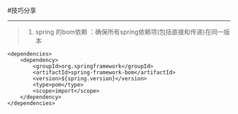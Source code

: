 #技巧分享

---
> 1. spring 的bom依赖 ：确保所有spring依赖项(包括直接和传递)在同一版本
```
<dependencies>
	<dependency>
		<groupId>org.springframework</groupId>
		<artifactId>spring-framework-bom</artifactId>
		<version>${spring.version}</version>
		<type>pom</type>
		<scope>import</scope>
	</dependency>
</dependencies>
```
